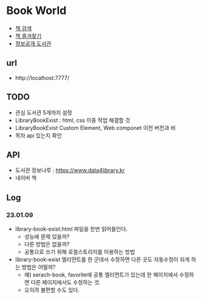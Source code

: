 # Book World

- [책 검색](./src/html/search-book.html) 
- [책 즐겨찾기](./src/html/favorite.html) 
- [정보공개 도서관](./src/html/library.html) 


## url
- http://localhost:7777/


## TODO
- 관심 도서관 5개까지 설정
- LibraryBookExist : html, css 이중 작업 해결할 것
- LibraryBookExist Custom Element, Web componet 이전 버전과 비
- 목차 api 있는지 확인


## API 
- 도서관 정보나루 : https://www.data4library.kr
- 네이버 책 

## Log 
### 23.01.09
- library-book-exist.html 파일을 한번 읽어들인다. 
  - 성능에 문제 있을까?
  - 다른 방법은 없을까?
  - 공통으로 쓰기 위해 로컬스토리지를 이용하는 방법
- library-book-exist 엘리먼트를 한 군데서 수정하면 다른 곳도 자동수정이 되게 하는 방법은 어떨까?
  - 예) serach-book, favorite에 공통 엘리먼트가 있는데 한 페이지에서 수정하면 다른 페이지에서도 수정하는 것.
  - 오히려 불편할 수도 있다. 
